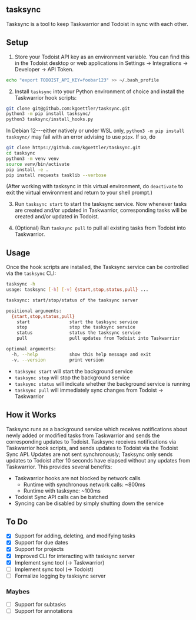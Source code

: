 ## tasksync

Tasksync is a tool to keep Taskwarrior and Todoist in sync with each other.

## Setup

1. Store your Todoist API key as an environment variable. You can find this in the Todoist desktop or web applications in Settings -> Integrations -> Developer -> API Token.

```bash
echo "export TODOIST_API_KEY=foobar123" >> ~/.bash_profile
```

2. Install `tasksync` into your Python environment of choice and install the Taskwarrior hook scripts:

```bash
git clone git@github.com:kgoettler/tasksync.git
python3 -m pip install tasksync/
python3 tasksync/install_hooks.py
```

In Debian 12---either natively or under WSL only, `python3 -m pip install tasksync/` may fail with an error advising to use `pipx`. If so, do

```bash
git clone https://github.com/kgoettler/tasksync.git
cd tasksync
python3 -m venv venv
source venv/bin/activate
pip install -e .
pip install requests tasklib --verbose
```

(After working with tasksync in this virtual environment, do `deactivate` to exit the virtual environment and return to your shell prompt.)

3. Run `tasksync start` to start the tasksync service. Now whenever tasks are created and/or updated in Taskwarrior, corresponding tasks will be created and/or updated in Todoist.

4. (Optional) Run `tasksync pull` to pull all existing tasks from Todoist into Taskwarrior.

## Usage

Once the hook scripts are installed, the Tasksync service can be controlled via the `tasksync` CLI:

```bash
tasksync -h
usage: tasksync [-h] [-v] {start,stop,status,pull} ...

tasksync: start/stop/status of the tasksync server

positional arguments:
  {start,stop,status,pull}
    start               start the tasksync service
    stop                stop the tasksync service
    status              status the tasksync service
    pull                pull updates from Todoist into Taskwarrior

optional arguments:
  -h, --help            show this help message and exit
  -v, --version         print version
```

- `tasksync start` will start the background service
- `tasksync stop` will stop the background service
- `tasksync status` will indicate whether the background service is running
- `tasksync pull` will immediately sync changes from Todoist -> Taskwarrior

## How it Works

Tasksync runs as a background service which receives notifications about newly
added or modified tasks from Taskwarrior and sends the corresponding updates to
Todoist. Tasksync receives notifications via Taskwarrior hook scripts, and sends updates to Todoist via the Todoist Sync API. Updates are not sent synchronously; Tasksync only sends updates to Todoist after 10 seconds have elapsed without any updates from Taskwarrior. This provides several benefits:

- Taskwarrior hooks are not blocked by network calls
  - Runtime with synchronous network calls: ~800ms
  - Runtime with tasksync: ~100ms
- Todoist Sync API calls can be batched
- Syncing can be disabled by simply shutting down the service

## To Do

- [x] Support for adding, deleting, and modifying tasks
- [x] Support for due dates
- [x] Support for projects
- [x] Improved CLI for interacting with tasksync server
- [x] Implement sync tool (-> Taskwarrior)
- [ ] Implement sync tool (-> Todoist)
- [ ] Formalize logging by tasksync server

### Maybes

- [ ] Support for subtasks
- [ ] Support for annotations

